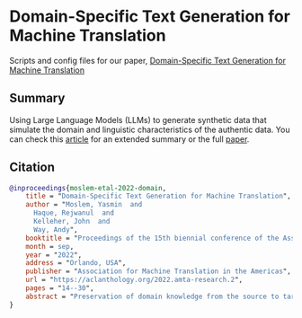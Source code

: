 # Domain-Specific Text Generation for Machine Translation

Scripts and config files for our paper, [Domain-Specific Text Generation for Machine Translation](https://aclanthology.org/2022.amta-research.2)


## Summary

Using Large Language Models (LLMs) to generate synthetic data that simulate the domain and linguistic characteristics of the authentic data. You can check this [article](https://blog.machinetranslation.io/synthetic-data-machine-translation/) for an extended summary or the full [paper](https://aclanthology.org/2022.amta-research.2).


## Citation

```bibtex
@inproceedings{moslem-etal-2022-domain,
    title = "Domain-Specific Text Generation for Machine Translation",
    author = "Moslem, Yasmin  and
      Haque, Rejwanul  and
      Kelleher, John  and
      Way, Andy",
    booktitle = "Proceedings of the 15th biennial conference of the Association for Machine Translation in the Americas (Volume 1: Research Track)",
    month = sep,
    year = "2022",
    address = "Orlando, USA",
    publisher = "Association for Machine Translation in the Americas",
    url = "https://aclanthology.org/2022.amta-research.2",
    pages = "14--30",
    abstract = "Preservation of domain knowledge from the source to target is crucial in any translation workflow. It is common in the translation industry to receive highly-specialized projects, where there is hardly any parallel in-domain data. In such scenarios where there is insufficient in-domain data to fine-tune Machine Translation (MT) models, producing translations that are consistent with the relevant context is challenging. In this work, we propose leveraging state-of-the-art pretrained language models (LMs) for domain-specific data augmentation for MT, simulating the domain characteristics of either (a) a small bilingual dataset, or (b) the monolingual source text to be translated. Combining this idea with back-translation, we can generate huge amounts of synthetic bilingual in-domain data for both use cases. For our investigation, we used the state-of-the-art MT architecture, Transformer. We employed mixed fine-tuning to train models that significantly improve translation of in-domain texts. More specifically, our proposed methods achieved improvements of approximately 5-6 BLEU and 2-3 BLEU, respectively, on Arabic-to-English and English-to-Arabic language pairs. Furthermore, the outcome of human evaluation corroborates the automatic evaluation results.",
}
```
